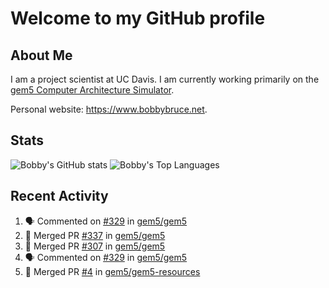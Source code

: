 # Welcome to my GitHub profile

## About Me

I am a project scientist at UC Davis. I am currently working primarily on the [gem5 Computer Architecture Simulator](https://github.com/gem5).

Personal website: <https://www.bobbybruce.net>.

## Stats

![Bobby's GitHub stats](https://github-readme-stats.vercel.app/api?username=bobbyrbruce&show_icons=true&theme=responsive&include_all_commits=true&count_private=true&show=reviews&disable_animations=true)
![Bobby's Top Languages ](https://github-readme-stats.vercel.app/api/top-langs/?username=bobbyrbruce&layout=compact&theme=responsive&count_private=true&langs_count=10&disable_animations=true)

## Recent Activity

<!--START_SECTION:activity-->
1. 🗣 Commented on [#329](https://github.com/gem5/gem5/pull/329#issuecomment-1730157565) in [gem5/gem5](https://github.com/gem5/gem5)
2. 🎉 Merged PR [#337](https://github.com/gem5/gem5/pull/337) in [gem5/gem5](https://github.com/gem5/gem5)
3. 🎉 Merged PR [#307](https://github.com/gem5/gem5/pull/307) in [gem5/gem5](https://github.com/gem5/gem5)
4. 🗣 Commented on [#329](https://github.com/gem5/gem5/pull/329#issuecomment-1730122684) in [gem5/gem5](https://github.com/gem5/gem5)
5. 🎉 Merged PR [#4](https://github.com/gem5/gem5-resources/pull/4) in [gem5/gem5-resources](https://github.com/gem5/gem5-resources)
<!--END_SECTION:activity-->
